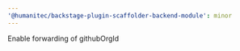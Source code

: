 ```yaml
---
'@humanitec/backstage-plugin-scaffolder-backend-module': minor
---
```


Enable forwarding of githubOrgId

